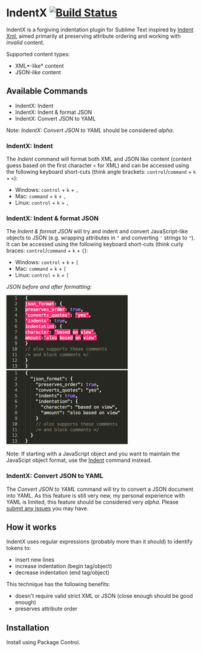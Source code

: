 # IndentX [![Build Status](https://travis-ci.org/socsieng/IndentX.svg)](https://travis-ci.org/socsieng/IndentX)

IndentX is a forgiving indentation plugin for Sublime Text inspired by [Indent Xml](https://sublime.wbond.net/packages/Indent%20XML), aimed primarily at preserving attribute ordering and working with *invalid* content.

Supported content types:

* XML*-like* content
* JSON-*like* content

## Available Commands

* IndentX: Indent
* IndentX: Indent & format JSON
* IndentX: Convert JSON to YAML

Note: *IndentX: Convert JSON to YAML* should be considered *alpha*.

### IndentX: Indent

The *Indent* command will format both XML and JSON like content (content guess based on the first character `<` for XML) and can be accessed using the following keyboard short-cuts (think angle brackets: `control`/`command` + `k` + `<`):

* Windows: `control` + `k` + `,`
* Mac: `command` + `k` + `,`
* Linux: `control` + `k` + `,`

### IndentX: Indent & format JSON

The *Indent & format JSON* will try and indent and convert JavaScript-like objects to JSON (e.g. wrapping attributes in `"` and converting `'` strings to `"`). It can be accessed using the following keyboard short-cuts (think curly braces: `control`/`command` + `k` + `{`):

* Windows: `control` + `k` + `[`
* Mac: `command` + `k` + `[`
* Linux: `control` + `k` + `[`

*JSON before and after formatting:*

![Before JSON formatting](docs/images/json_before.png)
![After JSON formatting](docs/images/json_after.png)

Note: If starting with a JavaScript object and you want to maintain the JavaScipt object format, use the [Indent](#Indenting) command instead.

### IndentX: Convert JSON to YAML

The *Convert JSON to YAML* command will try to convert a JSON document into YAML. As this feature is still very new, my personal experience with YAML is limited, this feature should be considered very *alpha*. Please [submit any issues](https://github.com/socsieng/IndentX/issues) you may have.

## How it works

IndentX uses regular expressions (probably more than it should) to identify tokens to:

* insert new lines
* increase indentation (begin tag/object)
* decrease indentation (end tag/object)

This technique has the following benefits:

* doesn't require valid strict XML or JSON (close enough should be good enough)
* preserves attribute order

## Installation

Install using Package Control.
